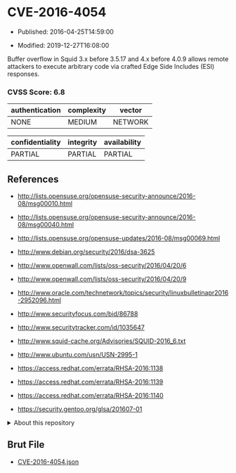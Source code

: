 # CVE-2016-4054

- Published: 2016-04-25T14:59:00

- Modified: 2019-12-27T16:08:00

Buffer overflow in Squid 3.x before 3.5.17 and 4.x before 4.0.9 allows remote attackers to execute arbitrary code via crafted Edge Side Includes (ESI) responses.

### CVSS Score: **6.8**

| authentication | complexity | vector |
| --- | --- | --- |
| NONE | MEDIUM | NETWORK |

| confidentiality | integrity | availability |
| --- | --- | --- |
| PARTIAL | PARTIAL | PARTIAL |

## References

* http://lists.opensuse.org/opensuse-security-announce/2016-08/msg00010.html

* http://lists.opensuse.org/opensuse-security-announce/2016-08/msg00040.html

* http://lists.opensuse.org/opensuse-updates/2016-08/msg00069.html

* http://www.debian.org/security/2016/dsa-3625

* http://www.openwall.com/lists/oss-security/2016/04/20/6

* http://www.openwall.com/lists/oss-security/2016/04/20/9

* http://www.oracle.com/technetwork/topics/security/linuxbulletinapr2016-2952096.html

* http://www.securityfocus.com/bid/86788

* http://www.securitytracker.com/id/1035647

* http://www.squid-cache.org/Advisories/SQUID-2016_6.txt

* http://www.ubuntu.com/usn/USN-2995-1

* https://access.redhat.com/errata/RHSA-2016:1138

* https://access.redhat.com/errata/RHSA-2016:1139

* https://access.redhat.com/errata/RHSA-2016:1140

* https://security.gentoo.org/glsa/201607-01

<details>
<summary>About this repository</summary> 

  This repository is part of the project [Live Hack CVE](https://github.com/Live-Hack-CVE). Main website can be found [www.live-hack.org](https://www.live-hack.org) 
  
  Made by [Sn0wAlice](https://github.com/Sn0wAlice) for the people that care about security and need to have a feed of the latest CVEs. Hope you enjoy it, don't forget to star the repo and follow me on [Twitter](https://twitter.com/Sn0wAlice) and [Github](https://github.com/Sn0wAlice). And that is my [personnal website](https://www.alice-snow.me/)

  - [Home Page](https://github.com/Live-Hack-CVE)
  - [Framework](https://github.com/Live-Hack-CVE/cve-framework)
  - [CVE database](https://github.com/Live-Hack-CVE/full_database)
  - [Changelog](https://github.com/Live-Hack-CVE/Changelog)
</details>

## Brut File

* [CVE-2016-4054.json](https://raw.githubusercontent.com/Live-Hack-CVE/full_database/main/cves/2016/CVE-2016-4054.json)

